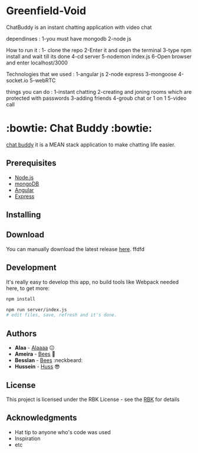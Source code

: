 # Greenfield-Void

ChatBuddy is an instant chatting application with video chat 

dependinses :
1-you must have mongodb
2-node js


How to run it : 
1- clone the repo
2-Enter it and open the terminal 
3-type npm install and wait till its done 
4-cd server 
5-nodemon index.js 
6-Open browser and enter localhost/3000

Technologies that we used :
1-angular js
2-node express
3-mongoose 
4-socket.io
5-webRTC

things you can do :
1-instant chatting 
2-creating and joning rooms which are protected with passwords
3-adding friends 
4-groub chat or 1 on 1 
5-video call 


# :bowtie: Chat Buddy :bowtie:
[chat buddy](https://rbkvoidchat.herokuapp.com/) it is a MEAN stack application to make chatting life easier.

## Prerequisites
* [Node.js](https://nodejs.org/en/)
* [mongoDB](https://www.mongodb.com/download-center)
* [Angular](https://angular.io/)
* [Express](https://expressjs.com/)


## Installing


## Download

You can manually download the latest release [here](https://github.com/RBK4-Void/Greenfield-Void.git).
ffdfd
## Development

It's really easy to develop this app, no build tools like Webpack needed here, to get more:

```bash
npm install

npm run server/index.js
# edit files, save, refresh and it's done.
```


## Authors

* **Alaa** - [Alaaaa](https://github.com/alaamigdady) :neutral_face:
* **Ameira** - [Bees](https://github.com/AmeiraHassoun) :hatching_chick:
* **Besslan** - [Bees](https://github.com/Besslan) :neckbeard:
* **Hussein** - [Huss](https://github.com/htirawi) :sunglasses:


## License

This project is licensed under the RBK License - see the [RBK](https://rbk.org/) for details

## Acknowledgments

* Hat tip to anyone who's code was used
* Inspiration
* etc

